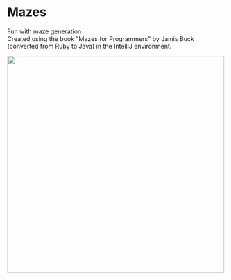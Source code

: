 # Mazes
Fun with maze generation  
Created using the book "Mazes for Programmers" by Jamis Buck (converted from Ruby to Java) in the IntelliJ environment.

<img src="mazes/0mazesCollage.png" height="500">
